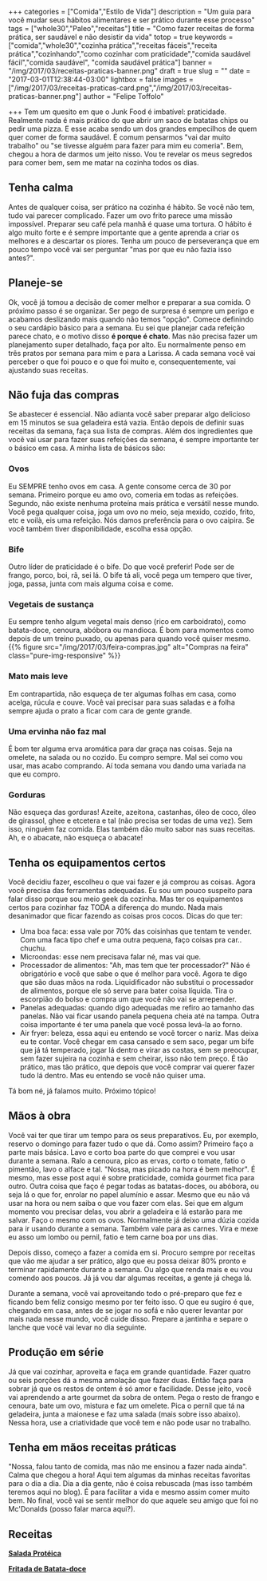 +++
categories = ["Comida","Estilo de Vida"]
description = "Um guia para você mudar seus hábitos alimentares e ser prático durante esse processo"
tags = ["whole30","Paleo","receitas"]
title = "Como fazer receitas de forma prática, ser saudável e não desistir da vida"
totop = true
keywords = ["comida","whole30","cozinha prática","receitas fáceis","receita prática","cozinhando","como cozinhar com praticidade","comida saudável fácil","comida saudável", "comida saudável prática"]
banner = "/img/2017/03/receitas-praticas-banner.png"
draft = true
slug = ""
date = "2017-03-01T12:38:44-03:00"
lightbox = false
images = ["/img/2017/03/receitas-praticas-card.png","/img/2017/03/receitas-praticas-banner.png"]
author = "Felipe Toffolo"

+++
Tem um quesito em que o Junk Food é imbatível: praticidade. Realmente nada é mais prático do que abrir um saco de batatas chips ou pedir uma pizza. E esse acaba sendo um dos grandes empecilhos de quem quer comer de forma saudável. É comum pensarmos "vai dar muito trabalho" ou "se tivesse alguém para fazer para mim eu comeria". Bem, chegou a hora de  darmos um jeito nisso. Vou te revelar os meus segredos para comer bem, sem me matar na cozinha todos os dias.

## Tenha calma
Antes de qualquer coisa, ser prático na cozinha é hábito. Se você não tem, tudo vai parecer complicado. Fazer um ovo frito parece uma missão impossível. Preparar seu café pela manhã é quase uma tortura. O hábito é algo muito forte e é sempre importante que a gente aprenda a criar os melhores e a descartar os piores. Tenha um pouco de perseverança que em pouco tempo você vai ser perguntar "mas por que eu não fazia isso antes?".
## Planeje-se
Ok, você já tomou a decisão de comer melhor e preparar a sua comida. O próximo passo é se organizar. Ser pego de surpresa é sempre um perigo e acabamos deslizando mais quando não temos "opção". Comece definindo o seu cardápio básico para a semana. Eu sei que planejar cada refeição parece chato, e o motivo disso **é porque é chato**. Mas não precisa fazer um planejamento super detalhado, faça por alto. Eu normalmente penso em três pratos por semana para mim e para a Larissa. A cada semana você vai perceber o que foi pouco e o que foi muito e, consequentemente, vai ajustando suas receitas.
## Não fuja das compras
Se abastecer é essencial. Não adianta você saber preparar algo delicioso em 15 minutos se sua geladeira está vazia.
Então depois de definir suas receitas da semana, faça sua lista de compras. Além dos ingredientes que você vai usar para fazer suas refeições da semana, é sempre importante ter o básico em casa. A minha lista de básicos são:

### Ovos
Eu SEMPRE tenho ovos em casa. A gente consome cerca de 30 por semana. Primeiro porque eu amo ovo, comeria em todas as refeições. Segundo, não existe nenhuma proteína mais prática e versátil nesse mundo. Você pega qualquer coisa, joga um ovo no meio, seja mexido, cozido, frito, etc e voilà, eis uma refeição. Nós damos preferência para o ovo caipira. Se você também tiver disponibilidade, escolha essa opção.
### Bife
Outro líder de praticidade é o bife. Do que você preferir! Pode ser de frango, porco, boi, rã, sei lá. O bife tá ali, você pega um tempero que tiver, joga, passa, junta com mais alguma coisa e come.
### Vegetais de sustança
Eu sempre tenho algum vegetal mais denso (rico em carboidrato), como batata-doce, cenoura, abóbora ou mandioca. É bom para momentos como depois de um treino puxado, ou apenas para quando você quiser mesmo.
{{% figure src="/img/2017/03/feira-compras.jpg" alt="Compras na feira" class="pure-img-responsive" %}}
### Mato mais leve
Em contrapartida, não esqueça de ter algumas folhas em casa, como acelga, rúcula e couve. Você vai precisar para suas saladas e a folha sempre ajuda o prato a ficar com cara de gente grande.
### Uma ervinha não faz mal
É bom ter alguma erva aromática para dar graça nas coisas. Seja na omelete, na salada ou no cozido.
Eu compro sempre. Mal sei como vou usar, mas acabo comprando. Aí toda semana vou dando uma variada na que eu compro.
### Gorduras
Não esqueça das gorduras! Azeite, azeitona, castanhas, óleo de coco, óleo de girassol, ghee e etcetera e tal (não precisa ser todas de uma vez). Sem isso, ninguém faz comida. Elas também dão muito sabor nas suas receitas. Ah, e o abacate, não esqueça o abacate!
## Tenha os equipamentos certos
Você decidiu fazer, escolheu o que vai fazer e já comprou as coisas. Agora você precisa das ferramentas adequadas. Eu sou um pouco suspeito para falar disso porque sou meio geek da cozinha. Mas ter os equipamentos certos para cozinhar faz TODA a diferença do mundo. Nada mais desanimador que ficar fazendo as coisas pros cocos. Dicas do que ter:

- Uma boa faca: essa vale por 70% das coisinhas que tentam te vender. Com uma faca tipo chef e uma outra pequena, faço coisas pra car.. chuchu.
- Microondas: esse nem precisava falar né, mas vai que.
- Processador de alimentos: "Ah, mas tem que ter processador?" Não é obrigatório e você que sabe o que é melhor para você. Agora te digo que são duas mãos na roda. Liquidificador não substitui o processador de alimentos, porque ele só serve para bater coisa líquida. Tira o escorpião do bolso e compra um que você não vai se arrepender.
- Panelas adequadas: quando digo adequadas me refiro ao tamanho das panelas. Não vai ficar usando panela pequena cheia até na tampa. Outra coisa importante é ter uma panela que você possa levá-la ao forno.
- Air fryer: beleza, essa aqui eu entendo se você torcer o nariz. Mas deixa eu te contar. Você chegar em casa cansado e sem saco, pegar um bife que já tá temperado, jogar lá dentro e virar as costas, sem se preocupar, sem fazer sujeira na cozinha e sem cheirar, isso não tem preço. É tão prático, mas tão prático, que depois que você comprar vai querer fazer tudo lá dentro. Mas eu entendo se você não quiser uma.

Tá bom né, já falamos muito. Próximo tópico!
## Mãos à obra
Você vai ter que tirar um tempo para os seus preparativos. Eu, por exemplo, reservo o domingo para fazer tudo o que dá. Como assim? Primeiro faço a parte mais básica. Lavo e corto boa parte do que comprei e vou usar durante a semana.
Ralo a cenoura, pico as ervas, corto o tomate, fatio o pimentão, lavo o alface e tal. "Nossa, mas picado na hora é bem melhor". É mesmo, mas esse post aqui é sobre praticidade, comida gourmet fica para outro. Outra coisa que faço é pegar todas as batatas-doces, ou abóbora, ou seja lá o que for, enrolar no papel alumínio e assar. Mesmo que eu não vá usar na hora ou nem saiba o que vou fazer com elas. Sei que em algum momento vou precisar delas, vou abrir a geladeira e lá estarão para me salvar. Faço o mesmo com os ovos. Normalmente já deixo uma dúzia cozida para ir usando durante a semana. Também vale para as carnes. Vira e mexe eu asso um lombo ou pernil, fatio e tem carne boa por uns dias.

Depois disso, começo a fazer a comida em si. Procuro sempre por receitas que vão me ajudar a ser prático, algo que eu possa deixar 80% pronto e terminar rapidamente durante a semana. Ou algo que renda mais e eu vou comendo aos poucos. Já já vou dar algumas receitas, a gente já chega lá.

Durante a semana, você vai aproveitando todo o pré-preparo que fez e ficando bem feliz consigo mesmo por ter feito isso. O que eu sugiro é que, chegando em casa, antes de se jogar no sofá e não querer levantar por mais nada nesse mundo, você cuide disso. Prepare a jantinha e separe o lanche que você vai levar no dia seguinte.
## Produção em série
Já que vai cozinhar, aproveita e faça em grande quantidade. Fazer quatro ou seis porções dá a mesma amolação que fazer duas. Então faça para sobrar já que os restos de ontem é só amor e facilidade. Desse jeito, você vai aprendendo a arte gourmet da sobra de ontem. Pega o resto de frango e cenoura, bate um ovo, mistura e faz um omelete. Pica o pernil que tá na geladeira, junta a maionese e faz uma salada (mais sobre isso abaixo). Nessa hora, use a criatividade que você tem e não pode usar no trabalho.
## Tenha em mãos receitas práticas
"Nossa, falou tanto de comida, mas não me ensinou a fazer nada ainda". Calma que chegou a hora! Aqui tem algumas da minhas receitas favoritas para o dia a dia. Dia a dia gente, não é coisa rebuscada (mas isso também teremos aqui no blog). É para facilitar a vida e mesmo assim comer muito bem. No final, você vai se sentir melhor do que aquele seu amigo que foi no Mc'Donalds (posso falar marca aqui?).
## Receitas
**[Salada Protéica][13d971cd]**

**[Fritada de Batata-doce][4c7dc9db]**

  [13d971cd]: /receita/salada_proteica_uma_refeicao_saudavel_que_voce_nao_pode_viver_sem/ "Salada Protéica"
  [4c7dc9db]: /receita/fritada_de_batata_doce_pratica_saudavel_versátil_deliciosa/ "Fritada de Batata-doce"

